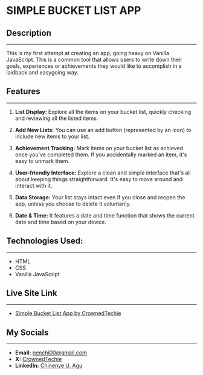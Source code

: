# SIMPLE BUCKET LIST APP

## Description
---
This is my first attempt at creating an app, going heavy on Vanilla JavaScript. 
This is a common tool that allows users to write down their goals, experiences or achievements they would like to accomplish in a laidback and easygoing way.

## Features
---
1. __List Display:__ Explore all the items on your bucket list, quickly checking and reviewing all the listed items.
    
2. __Add New Lists:__ You can use an add button (represented by an icon) to include new items to your list.

3. __Achievement Tracking:__ Mark items on your bucket list as achieved once you've completed them. If you accidentally marked an item, it's easy to unmark them.

4. __User-friendly Interface:__ Explore a clean and simple interface that's all about keeping things straightforward. It's easy to move around and interact with it.

5. __Data Storage:__ Your list stays intact even if you close and reopen the app, unless you choose to delete it voluntarily.

6. __Date & Time:__ It features a date and time function that shows the current date and time based on your device.

## Technologies Used: 
---
+ HTML
+ CSS
+ Vanilla JavaScript

## Live Site Link
---
+ [Simple Bucket List App by CrownedTechie](https://crownedtechie.github.io/simple-bucket-list-app/)

## My Socials
---
+ __Email:__ nenchi00@gmail.com
+ __X:__ [CrownedTechie](https://x.com/CrownedTechie?t=xh4cpYyjSLOD_WWgN-R-Ag&s=09)
+ __LinkedIn:__ [Chinenye U. Agu](https://www.linkedin.com/in/chinenye-u-agu-53b715193?utm_source=share&utm_campaign=share_via&utm_content=profile&utm_medium=android_app)

